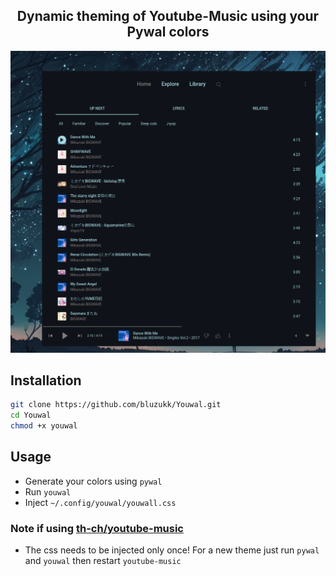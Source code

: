 <h2 align="center">Dynamic theming of Youtube-Music using your Pywal colors</h2>

![](.screenshots/blue.png)

## Installation
```bash
git clone https://github.com/bluzukk/Youwal.git
cd Youwal
chmod +x youwal
```

## Usage
* Generate your colors using `pywal`
* Run `youwal` 
* Inject `~/.config/youwal/youwall.css`

### Note if using [th-ch/youtube-music](th-ch/youtube-music)
* The css needs to be injected only once! For a new theme just run `pywal` and `youwal` then restart `youtube-music`
